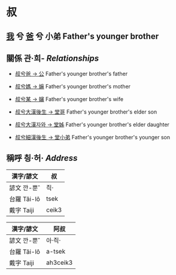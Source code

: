 # 叔
## [我](member1.md) 兮 [爸](member2.md) 兮 小弟 Father's younger brother

## 關係 관·희- _Relationships_

- [叔兮爸 → 公](member8.md) Father's younger brother's father

- [叔兮媽 → 嫲](member9.md) Father's younger brother's mother

- [叔兮某 → 嬸](member34.md) Father's younger brother's wife

- [叔兮大漢後生 → 堂哥](member73.md) Father's younger brother's elder son

- [叔兮大漢자와 → 堂姊](member74.md) Father's younger brother's elder daughter

- [叔兮細漢後生 → 堂小弟](member75.md) Father's younger brother's younger son



## 稱呼 칑·허· _Address_

漢字/諺文 | 叔
--- | ---
諺文 깐-뿐ˆ | 즥·
台羅 Tâi-lô | tsek
戴字 Taiji | ceik3


漢字/諺文 | 阿叔
--- | ---
諺文 깐-뿐ˆ | 아·즥·
台羅 Tâi-lô | a-tsek
戴字 Taiji | ah3ceik3


